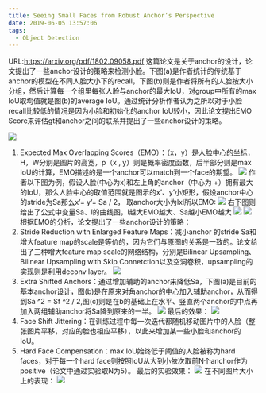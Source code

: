 ```yaml
---
title: Seeing Small Faces from Robust Anchor’s Perspective
date: 2019-06-05 13:57:06
tags:
  - Object Detection
---
```

URL:https://arxiv.org/pdf/1802.09058.pdf
这篇论文是关于anchor的设计，论文提出了一些anchor设计的策略来检测小脸。下图(a)是作者统计的传统基于anchor的模型在不同人脸大小下的recall，下图(b)则是作者将所有的人脸按大小分组，然后计算每一个组里每张人脸与anchor的最大IoU，对group中所有的max IoU取均值就是图(b)的average IoU。通过统计分析作者认为之所以对于小脸recall比较低的情况是因为小脸和初始化的anchor IoU较小，因此论文提出EMO Score来评估gt和anchor之间的联系并提出了一些anchor设计的策略。

![](Seeing-Small-Faces-from-Robust-Anchor’s-Perspective-image002.png)
1. Expected Max Overlapping Scores（EMO）：（x，y）是人脸中心的坐标，H，W分别是图片的高宽，p（x , y）则是概率密度函数，后半部分则是max IoU的计算，EMO描述的是一个anchor可以match到一个face的期望。
![](Seeing-Small-Faces-from-Robust-Anchor’s-Perspective-image003.png)
作者以下图为例，假设人脸(中心为x)和左上角的anchor（中心为 +）拥有最大的IoU，那么人脸中心的取值范围就是图示的x’、y’小矩形，假设anchor中心的stride为Sa那么x’= y’= Sa / 2， 取anchor大小为lxl所以EMO:
![](Seeing-Small-Faces-from-Robust-Anchor’s-Perspective-image004.png)
右下图则给出了公式中变量Sa、l的曲线图，l越大EMO越大、Sa越小EMO越大
![](Seeing-Small-Faces-from-Robust-Anchor’s-Perspective-image005.png)
![](Seeing-Small-Faces-from-Robust-Anchor’s-Perspective-image006.png)
根据EMO的分析，论文提出了一些anchor设计的策略：
1.  Stride Reduction with Enlarged Feature Maps：减小anchor 的stride Sa和增大feature map的scale是等价的，因为它们与原图的关系是一致的。论文给出了三种增大feature map scale的网络结构，分别是Bilinear Upsampling、Bilinear Upsampling with Skip Connetction以及空洞卷积，upsampling的实现则是利用deconv layer。
![](Seeing-Small-Faces-from-Robust-Anchor’s-Perspective-image007.png)
2.  Extra Shifted Anchors：通过增加辅助的anchor来降低Sa，下图(a)是目前的基本anchor设计，图(b)是在原来对角anchor的中心加入辅助anchor，从而得到Sa ^2 = Sf ^2 / 2,图(c)则是在b的基础上在水平、竖直两个anchor的中点再加入两组辅助anchor将Sa降到原来的一半。
![](Seeing-Small-Faces-from-Robust-Anchor’s-Perspective-image008.png)
最后的效果：
![](Seeing-Small-Faces-from-Robust-Anchor’s-Perspective-image009.png)
3. Face Shift Jittering：在训练过程中每一次迭代都随机移动图片中的人脸（整张图片平移，对应的脸也相应平移），以此来增加某一些小脸和anchor的IoU。
4. Hard Face Compensation：max IoU始终低于阈值的人脸被称为hard faces，对于每一个hard face则按照IoU从大到小依次取前N个anchor作为positive（论文中通过实验取N为5）。
最后的实验效果：
![](Seeing-Small-Faces-from-Robust-Anchor’s-Perspective-image010.png)
在不同图片大小上的表现：
![](Seeing-Small-Faces-from-Robust-Anchor’s-Perspective-image011.png)

